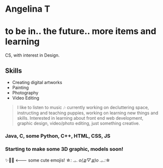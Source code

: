 # Angelina T
# to be in.. the future.. more items and learning
 CS, with interest in Design.

## Skills 
- Creating digital artworks
- Painting
- Photography
- Video Editing

> I like to listen to music 🎶
> currently working on decluttering space, instructing and teaching puppies, working on learning new things and skills. Interested in learning about front end web development, graphic design, video/photo editing, just something creative.
<!-- <span style="background-color: purple">purple text.. ?!</span> -->

<!-- ![Little bunny](https://i.pinimg.com/originals/72/ca/70/72ca70bc01fd0c0e34f2d815495f4a3b.jpg) -->

### Java, C, some Python, C++, HTML, CSS, JS
### Starting to make some 3D graphic, models soon!

✨💖😊 <--- some cute emojis! ☆*: .｡. o(≧▽≦)o .｡.:*☆










<!--
**bitebitbytebeta/bitebitbytebeta** is a ✨ _special_ ✨ repository because its `README.md` (this file) appears on your GitHub profile.
Here are some ideas to get you started:

- 🔭 I’m currently working on ...
- 🌱 I’m currently learning ...
- 👯 I’m looking to collaborate on ...
- 🤔 I’m looking for help with ...
- 💬 Ask me about ...
- 📫 How to reach me: ...
- 😄 Pronouns: ...
- ⚡ Fun fact: ...
-->
